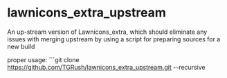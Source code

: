 # lawnicons_extra_upstream
An up-stream version of Lawnicons_extra, which should eliminate any issues with merging upstream by using a script for preparing sources for a new build

proper usage:
´´´git clone https://github.com/TGRush/lawnicons_extra_upstream.git --recursive 
